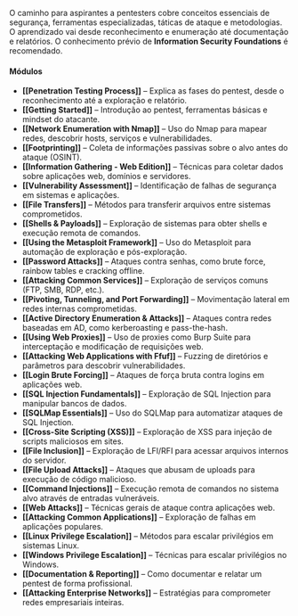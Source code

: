 
O caminho para aspirantes a pentesters cobre conceitos essenciais de segurança, ferramentas especializadas, táticas de ataque e metodologias. O aprendizado vai desde reconhecimento e enumeração até documentação e relatórios. O conhecimento prévio de **Information Security Foundations** é recomendado.

#### **Módulos**

- **[[Penetration Testing Process]]** – Explica as fases do pentest, desde o reconhecimento até a exploração e relatório.
- **[[Getting Started]]** – Introdução ao pentest, ferramentas básicas e mindset do atacante.
- **[[Network Enumeration with Nmap]]** – Uso do Nmap para mapear redes, descobrir hosts, serviços e vulnerabilidades.
- **[[Footprinting]]** – Coleta de informações passivas sobre o alvo antes do ataque (OSINT).
- **[[Information Gathering - Web Edition]]** – Técnicas para coletar dados sobre aplicações web, domínios e servidores.
- **[[Vulnerability Assessment]]** – Identificação de falhas de segurança em sistemas e aplicações.
- **[[File Transfers]]** – Métodos para transferir arquivos entre sistemas comprometidos.
- **[[Shells & Payloads]]** – Exploração de sistemas para obter shells e execução remota de comandos.
- **[[Using the Metasploit Framework]]** – Uso do Metasploit para automação de exploração e pós-exploração.
- **[[Password Attacks]]** – Ataques contra senhas, como brute force, rainbow tables e cracking offline.
- **[[Attacking Common Services]]** – Exploração de serviços comuns (FTP, SMB, RDP, etc.).
- **[[Pivoting, Tunneling, and Port Forwarding]]** – Movimentação lateral em redes internas comprometidas.
- **[[Active Directory Enumeration & Attacks]]** – Ataques contra redes baseadas em AD, como kerberoasting e pass-the-hash.
- **[[Using Web Proxies]]** – Uso de proxies como Burp Suite para interceptação e modificação de requisições web.
- **[[Attacking Web Applications with Ffuf]]** – Fuzzing de diretórios e parâmetros para descobrir vulnerabilidades.
- **[[Login Brute Forcing]]** – Ataques de força bruta contra logins em aplicações web.
- **[[SQL Injection Fundamentals]]** – Exploração de SQL Injection para manipular bancos de dados.
- **[[SQLMap Essentials]]** – Uso do SQLMap para automatizar ataques de SQL Injection.
- **[[Cross-Site Scripting (XSS)]]** – Exploração de XSS para injeção de scripts maliciosos em sites.
- **[[File Inclusion]]** – Exploração de LFI/RFI para acessar arquivos internos do servidor.
- **[[File Upload Attacks]]** – Ataques que abusam de uploads para execução de código malicioso.
- **[[Command Injections]]** – Execução remota de comandos no sistema alvo através de entradas vulneráveis.
- **[[Web Attacks]]** – Técnicas gerais de ataque contra aplicações web.
- **[[Attacking Common Applications]]** – Exploração de falhas em aplicações populares.
- **[[Linux Privilege Escalation]]** – Métodos para escalar privilégios em sistemas Linux.
- **[[Windows Privilege Escalation]]** – Técnicas para escalar privilégios no Windows.
- **[[Documentation & Reporting]]** – Como documentar e relatar um pentest de forma profissional.
- **[[Attacking Enterprise Networks]]** – Estratégias para comprometer redes empresariais inteiras.
